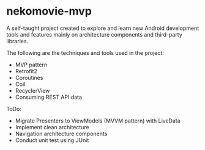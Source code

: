 # nekomovie-mvp

A self-taught project created to explore and learn new Android development tools and features mainly on architecture components and third-party libraries.

The following are the techniques and tools used in the project:
* MVP pattern
* Retrofit2
* Coroutines
* Coil
* RecyclerView
* Consuming REST API data

ToDo:
* Migrate Presenters to ViewModels (MVVM pattern) with LiveData
* Implement clean architecture
* Navigation architecture components
* Conduct unit test using JUnit

